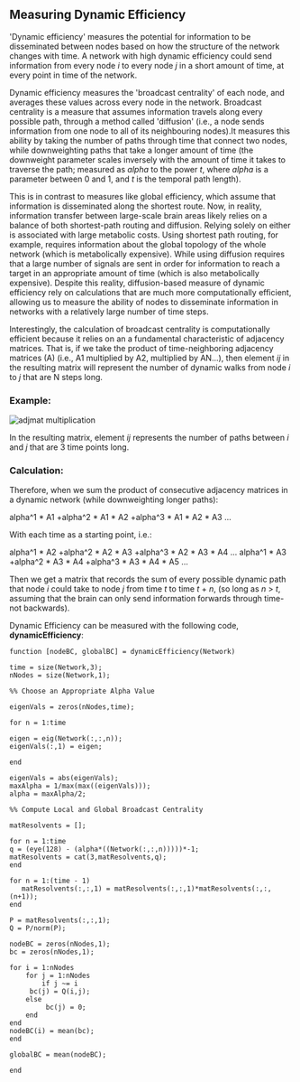 <!--layout: page title: "PAGE TITLE" permalink: /Dynamic_Efficiency/-->

 ## Measuring Dynamic Efficiency
 
'Dynamic efficiency' measures the potential for information to be disseminated between nodes based on how the structure of the network changes with time. A network with high dynamic efficiency could send information from every node _i_ to every node _j_ in a short amount of time, at every point in time of the network.

Dynamic efficiency measures the 'broadcast centrality' of each node, and averages these values across every node in the network. Broadcast centrality is a measure that assumes  information travels along every possible path, through a method called 'diffusion' (i.e., a node sends information from one node to all of its neighbouring nodes).It measures this ability by taking the number of paths through time that connect two nodes, while downweighting paths that take a longer amount of time (the downweight parameter scales inversely with the amount of time it takes to traverse the path; measured as _alpha_ to the power _t_, where _alpha_ is a parameter between 0 and 1, and _t_ is the temporal path length).

This is in contrast to measures like global efficiency, which assume that information is disseminated along the shortest route. Now, in reality, information transfer between large-scale brain areas likely relies on a balance of both shortest-path routing and diffusion. Relying solely on either is associated with large metabolic costs. Using shortest path routing, for example, requires information about the global topology of the whole network (which is metabolically expensive). While using diffusion requires that a large number of signals are sent in order for information to reach a target in an appropriate amount of time (which is also metabolically expensive). Despite this reality, diffusion-based measure of dynamic efficiency rely on calculations that are much more computationally efficient, allowing us to measure the ability of nodes to disseminate information in networks with a relatively large number of time steps.

Interestingly, the calculation of broadcast centrality is computationally efficient because it relies on an a fundamental characteristic of adjacency matrices. That is, if we take the product of time-neighboring adjacency matrices (A) (i.e., A1 multiplied by A2, multiplied by AN...), then element _ij_ in the resulting matrix will represent the number of dynamic walks from node _i_ to _j_ that are N steps long. 

### Example:

![adjmat multiplication](https://user-images.githubusercontent.com/81769550/114958954-11da3a80-9e32-11eb-9e12-b64ecfc6844e.PNG)

In the resulting matrix, element _ij_ represents the number of paths between _i_ and _j_ that are 3 time points long. 

### Calculation:

Therefore, when we sum the product of consecutive adjacency matrices in a dynamic network (while downweighting longer paths):

alpha^1 * A1
+alpha^2 * A1 * A2
+alpha^3 * A1 * A2 * A3
...

With each time as a starting point, i.e.:

alpha^1 * A2
+alpha^2 * A2 * A3
+alpha^3 * A2 * A3 * A4
...
alpha^1 * A3
+alpha^2 * A3 * A4
+alpha^3 * A3 * A4 * A5
...

Then we get a matrix that records the sum of every possible dynamic path that node _i_ could take to node _j_ from time _t_ to time _t_ + _n_, (so long as _n_ > _t_, assuming that the brain can only send information forwards through time- not backwards).

Dynamic Efficiency can be measured with the following code, **dynamicEfficiency**:

    function [nodeBC, globalBC] = dynamicEfficiency(Network)
  
    time = size(Network,3);
    nNodes = size(Network,1);

    %% Choose an Appropriate Alpha Value

    eigenVals = zeros(nNodes,time);
    
    for n = 1:time
        
    eigen = eig(Network(:,:,n));
    eigenVals(:,1) = eigen;
    
    end
    
    eigenVals = abs(eigenVals);
    maxAlpha = 1/max(max((eigenVals)));
    alpha = maxAlpha/2;
    
    %% Compute Local and Global Broadcast Centrality
    
    matResolvents = [];
    
    for n = 1:time
    q = (eye(128) - (alpha*((Network(:,:,n)))))*-1;
    matResolvents = cat(3,matResolvents,q);
    end
    
    for n = 1:(time - 1)
       matResolvents(:,:,1) = matResolvents(:,:,1)*matResolvents(:,:,(n+1));
    end

    P = matResolvents(:,:,1);
    Q = P/norm(P);
    
    nodeBC = zeros(nNodes,1);
    bc = zeros(nNodes,1);
    
    for i = 1:nNodes
        for j = 1:nNodes
            if j ~= i
         bc(j) = Q(i,j);
        else
             bc(j) = 0;
        end
    end
    nodeBC(i) = mean(bc);
    end
    
    globalBC = mean(nodeBC);
    
    end
